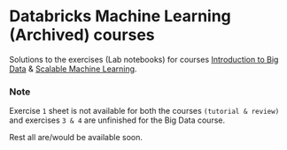 # Databricks Machine Learning (Archived) courses

Solutions to the exercises (Lab notebooks) for courses [Introduction to Big Data](https://docs.databricks.com/spark/1.6/training/introduction-to-big-data-cs100x-2015/index.html) & [Scalable Machine Learning](https://docs.databricks.com/spark/1.6/training/scalable-machine-learning-cs190x-2015/index.html).

### Note

Exercise `1` sheet is not available for both the courses `(tutorial & review)` and exercises `3 & 4` are unfinished for the Big Data course.

Rest all are/would be available soon.
